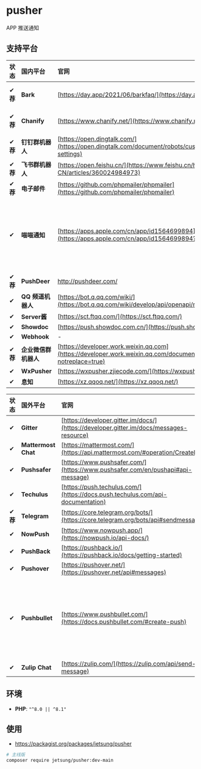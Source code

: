 # pusher
APP 推送通知

## 支持平台
|状态|**国内**平台|官网|文档|案例|备注|
|:---|:---|:---|:---|:---|:---|
|✔ **荐**|**Bark**|[https://day.app/2021/06/barkfaq/](https://day.app/2021/06/barkfaq/)|-|[cases](tests/Channels/BarkTest.php)| 仅支持 `iOS`
|✔ **荐**|**Chanify**|[https://www.chanify.net/](https://www.chanify.net/)|-| [cases](tests/Channels/ChanifyTest.php)|仅支持 `iOS`
|✔ **荐**|**钉钉群机器人**|[https://open.dingtalk.com/](https://open.dingtalk.com/document/robots/customize-robot-security-settings)|-|[cases](tests/Channels/DingtalkTest.php)
|✔ **荐**|**飞书群机器人**|[https://open.feishu.cn/](https://www.feishu.cn/hc/zh-CN/articles/360024984973)|-|[cases](tests/Channels/FeishuTest.php)
|✔ **荐**|**电子邮件**|[https://github.com/phpmailer/phpmailer](https://github.com/phpmailer/phpmailer)|-|[cases](tests/Channels/MailerTest.php)
|✔|**喵喵通知**|[https://apps.apple.com/cn/app/id1564699894](https://apps.apple.com/cn/app/id1564699894?l=zh)|-|[cases](tests/Channels/MiaomiaoTest.php)|仅支持 iOS。[点击查看此开源项目](https://github.com/vipheyue/pushpush)
|✔ **荐**|**PushDeer**|http://pushdeer.com/|-|[cases](tests/Channels/PushDeerTest.php)
|✔|**QQ 频道机器人**|[https://bot.q.qq.com/wiki/](https://bot.q.qq.com/wiki/develop/api/openapi/message/post_messages.html)|-|[cases](tests/Channels/QQBotTest.php)
|✔|**Server酱**|[https://sct.ftqq.com/](https://sct.ftqq.com/)|-|[cases](tests/Channels/ServerChanTest.php)
|✔|**Showdoc**|[https://push.showdoc.com.cn/](https://push.showdoc.com.cn/)|-|[cases](tests/Channels/ShowdocTest.php)
|✔|**Webhook**|-|-|[cases](tests/Channels/WebhookTest.php)
|✔ **荐**|**企业微信群机器人**|[https://developer.work.weixin.qq.com](https://developer.work.weixin.qq.com/document/path/91770?notreplace=true)|-|[cases](tests/Channels/WeComTest.php)
|✔|**WxPusher**|[https://wxpusher.zjiecode.com/](https://wxpusher.zjiecode.com/)|-|[cases](tests/Channels/WxPusherTest.php)
|✔|**息知**|[https://xz.qqoq.net/](https://xz.qqoq.net/)|-|[cases](tests/Channels/XizhiTest.php)

|状态|**国外**平台|官网|文档|案例|备注|
|:---|:---|:---|:---|:---|:---|
|✔|**Gitter**|[https://developer.gitter.im/docs/](https://developer.gitter.im/docs/messages-resource)|-|[cases](tests/Channels/GitterTest.php)
|✔|**Mattermost Chat**|[https://mattermost.com/](https://api.mattermost.com/#operation/CreatePost)|-|[cases](tests/Channels/MattermostTest.php)|**可[自建](https://docs.mattermost.com/install/install-docker.html)**
|✔|**Pushsafer**|[https://www.pushsafer.com/](https://www.pushsafer.com/en/pushapi#api-message)|-|[cases](tests/Channels/PushsaferTest.php)
|✔|**Techulus**|[https://push.techulus.com/](https://docs.push.techulus.com/api-documentation)|-|[cases](tests/Channels/TechulusTest.php)
|✔ **荐**|**Telegram**|[https://core.telegram.org/bots/](https://core.telegram.org/bots/api#sendmessage)|-|[cases](tests/Channels/TelegramTest.php)
|✔|**NowPush**|[https://www.nowpush.app/](https://nowpush.io/api-docs/)|-|[cases](tests/Channels/NowPushTest.php)
|✔|**PushBack**|[https://pushback.io/](https://pushback.io/docs/getting-started)|-|[cases](tests/Channels/PushBackTest.php)
|✔|**Pushover**|[https://pushover.net/](https://pushover.net/api#messages)|-|[cases](tests/Channels/PushoverTest.php)
|✔|**Pushbullet**|[https://www.pushbullet.com/](https://docs.pushbullet.com/#create-push)|-|[cases](tests/Channels/PushbulletTest.php)|不支持 `iOS`。小米手机无法正常接收，但 Chrome 插件可用。
|✔|**Zulip Chat**|[https://zulip.com/](https://zulip.com/api/send-message)|-|[cases](tests/Channels/ZulipTest.php)|**可[自建](https://zulip.readthedocs.io/en/stable/production/install.html)**

## 环境
- **PHP**: `"^8.0 || ^8.1"`

## 使用
- https://packagist.org/packages/jetsung/pusher
```bash
# 主线版
composer require jetsung/pusher:dev-main
```

